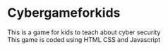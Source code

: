 # Cybergameforkids
This is a game for kids to teach about cyber security<br>
This game is coded using HTML CSS and Javascript<br>
